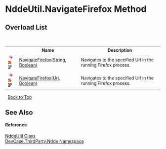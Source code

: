 # NddeUtil.NavigateFirefox Method 
 


## Overload List
&nbsp;<table><tr><th></th><th>Name</th><th>Description</th></tr><tr><td>![Public method](media/pubmethod.gif "Public method")![Static member](media/static.gif "Static member")![Code example](media/CodeExample.png "Code example")</td><td><a href="M_DevCase_ThirdParty_Ndde_NddeUtil_NavigateFirefox">NavigateFirefox(String, Boolean)</a></td><td>
Navigates to the specified Url in the running Firefox process.</td></tr><tr><td>![Public method](media/pubmethod.gif "Public method")![Static member](media/static.gif "Static member")![Code example](media/CodeExample.png "Code example")</td><td><a href="M_DevCase_ThirdParty_Ndde_NddeUtil_NavigateFirefox_1">NavigateFirefox(Uri, Boolean)</a></td><td>
Navigates to the specified Url in the running Firefox process.</td></tr></table>&nbsp;
<a href="#nddeutil.navigatefirefox-method">Back to Top</a>

## See Also


#### Reference
<a href="T_DevCase_ThirdParty_Ndde_NddeUtil">NddeUtil Class</a><br /><a href="N_DevCase_ThirdParty_Ndde">DevCase.ThirdParty.Ndde Namespace</a><br />